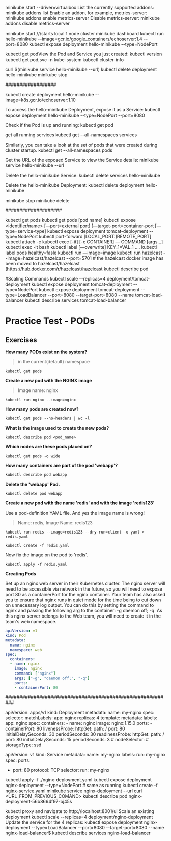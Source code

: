 minikube start --driver=virtualbox
List the currently supported addons:
 minikube addons list
Enable an addon, for example, metrics-server:
minikube addons enable metrics-server
Disable metrics-server:
 minikube addons disable metrics-server

minikube start      ///starts local 1 node cluster
minikube dashboard
kubectl run hello-minikube --image=gcr.io/google_containers/echoserver:1.4 --port=8080
kubectl expose deployment hello-minikube --type=NodePort

kubectl get podView the Pod and Service you just created:
 kubectl version
kubectl get pod,svc -n kube-system
kubectl cluster-info

curl $(minikube service hello-minikube --url)
kubectl delete deployment hello-minikube
minikube stop

##################

kubectl create deployment hello-minikube --image=k8s.gcr.io/echoserver:1.10

To access the hello-minikube Deployment, expose it as a Service:
kubectl expose deployment hello-minikube --type=NodePort --port=8080

Check if the Pod is up and running:
kubectl get pod

get all running services
kubectl get --all-namespaces services

Similarly, you can take a look at the set of pods that were created during cluster startup.
 kubectl get --all-namespaces pods

Get the URL of the exposed Service to view the Service details:
minikube service hello-minikube --url

Delete the hello-minikube Service:
kubectl delete services hello-minikube

Delete the hello-minikube Deployment:
kubectl delete deployment hello-minikube

minikube stop
minikube delete


####################


kubectl get pods
kubectl get pods [pod name]
kubectl expose <type name> <identifier/name> [—port=external port] [—target-port=container-port [—type=service-type]
kubectl expose deployment tomcat-deployment --type=NodePort
kubectl port-forward <pod name> [LOCAL_PORT:]REMOTE_PORT]
kubectl attach <pod name> -c <container>
kubectl exec [-it] <pod name> [-c CONTAINER] — COMMAND [args…]
kubectl exec -it <pod name> bash
kubectl label [—overwrite] <type> KEY_1=VAL_1 ….
kubectl label pods <pod name> healthy=fasle
kubectl run <name> —image=image
kubectl run hazelcast --image=hazelcast/hazelcast --port=5701 # the hazelcast docker image has been moved to hazelcast/hazelcast (https://hub.docker.com/r/hazelcast/hazelcast
kubectl describe pod


#Scaling Commands
kubectl scale --replicas=4 deployment/tomcat-deployment
kubectl expose deployment tomcat-deployment --type=NodePort
kubectl expose deployment tomcat-deployment --type=LoadBalancer --port=8080 --target-port=8080 --name tomcat-load-balancer
kubectl describe services tomcat-load-balancer

# Practice Test - PODs

## Exercises

**How many PODs exist on the system?**

> in the current(default) namespace

`kubectl get pods`

**Create a new pod with the NGINX image**

> Image name: nginx

`kubectl run nginx --image=nginx`

**How many pods are created now?**

`kubectl get pods --no-headers | wc -l`

**What is the image used to create the new pods?**

`kubectl describe pod <pod_name>`

**Which nodes are these pods placed on?**

`kubectl get pods -o wide`

**How many containers are part of the pod 'webapp'?**

`kubectl describe pod webapp`

**Delete the 'webapp' Pod.**

`kubectl delete pod webapp`

**Create a new pod with the name 'redis' and with the image 'redis123'**

Use a pod-definition YAML file. And yes the image name is wrong!

> Name: redis, Image Name: redis123

`kubectl run redis --image=redis123 --dry-run=client -o yaml > redis.yaml`

`kubectl create -f redis.yaml`

Now fix the image on the pod to 'redis'.

`kubectl apply -f redis.yaml`

**Creating Pods**

Set up an nginx web server in their Kubernetes cluster. The nginx server will need to be accessible via network in the future, so you will need to expose port 80 as a containerPort for the nginx container. Your team has also asked you to ensure that nginx runs in quiet mode for the time being to cut down on unnecessary log output. You can do this by setting the command to nginx and passing the following arg to the container: -g daemon off; -q. As this nginx server belongs to the Web team, you will need to create it in the team's web namespace.

```yaml
apiVersion: v1
kind: Pod
metadata:
  name: nginx
  namespace: web
spec:
  containers:
  - name: nginx
    image: nginx
    command: ["nginx"]
    args: ["-g", "daemon off;", "-q"]
    ports:
    - containerPort: 80
```







###########################################################

apiVersion: apps/v1
kind: Deployment
metadata:
  name: my-nginx
spec:
  selector:
    matchLabels:
      app: nginx
  replicas: 4
  template:
    metadata:
      labels:
        app: nginx
    spec:
      containers:
      - name: nginx
        image: nginx:1.15.0
        ports:
        - containerPort: 80
        livenessProbe:
          httpGet:
            path: /
            port: 80
          initialDelaySeconds: 30
          periodSeconds: 30
        readinessProbe:
          httpGet:
            path: /
            port: 80
          initialDelaySeconds: 15
          periodSeconds: 3
      # nodeSelector:
      #   storageType: ssd
      
 

apiVersion: v1
kind: Service
metadata:
  name: my-nginx
  labels:
    run: my-nginx
spec:
  ports:
  - port: 80
    protocol: TCP
  selector:
    run: my-nginx 
      


 kubectl apply -f ./nginx-deployment.yaml
 kubectl expose deployment nginx-deployment --type=NodePort # same as running kubectl create -f nginx-service.yaml
 minikube service nginx-deployment --url
 curl <URL_FROM_PREVIOUS_COMAND>
 kubectl describe pod nginx-deployment-56b8664f97-bj45s


kubectl proxy 
and navigate to http://localhost:8001/ui
Scale an existing deployment
 kubectl scale --replicas=4 deployment/nginx-deployment
Update the service for the 4 replicas:
 kubectl expose deployment nginx-deployment --type=LoadBalancer --port=8080 --target-port=8080 --name nginx-load-balancer$ kubectl describe services nginx-load-balancer
